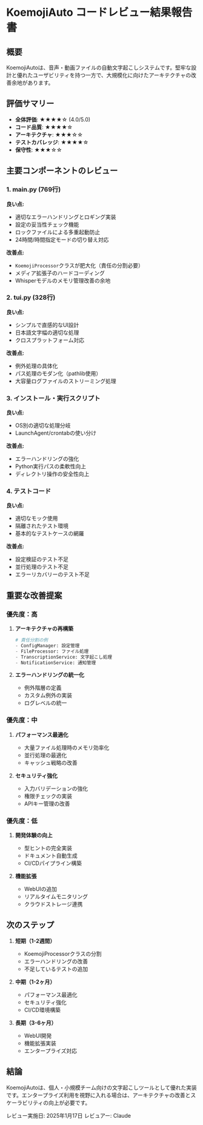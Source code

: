 # KoemojiAuto コードレビュー結果報告書

## 概要
KoemojiAutoは、音声・動画ファイルの自動文字起こしシステムです。堅牢な設計と優れたユーザビリティを持つ一方で、大規模化に向けたアーキテクチャの改善余地があります。

## 評価サマリー
- **全体評価**: ★★★★☆ (4.0/5.0)
- **コード品質**: ★★★★☆
- **アーキテクチャ**: ★★★☆☆
- **テストカバレッジ**: ★★★★☆
- **保守性**: ★★★☆☆

## 主要コンポーネントのレビュー

### 1. main.py (769行)
**良い点:**
- 適切なエラーハンドリングとロギング実装
- 設定の妥当性チェック機能
- ロックファイルによる多重起動防止
- 24時間/時間指定モードの切り替え対応

**改善点:**
- `KoemojiProcessor`クラスが肥大化（責任の分割必要）
- メディア拡張子のハードコーディング
- Whisperモデルのメモリ管理改善の余地

### 2. tui.py (328行)
**良い点:**
- シンプルで直感的なUI設計
- 日本語文字幅の適切な処理
- クロスプラットフォーム対応

**改善点:**
- 例外処理の具体化
- パス処理のモダン化（pathlib使用）
- 大容量ログファイルのストリーミング処理

### 3. インストール・実行スクリプト
**良い点:**
- OS別の適切な処理分岐
- LaunchAgent/crontabの使い分け

**改善点:**
- エラーハンドリングの強化
- Python実行パスの柔軟性向上
- ディレクトリ操作の安全性向上

### 4. テストコード
**良い点:**
- 適切なモック使用
- 隔離されたテスト環境
- 基本的なテストケースの網羅

**改善点:**
- 設定検証のテスト不足
- 並行処理のテスト不足
- エラーリカバリーのテスト不足

## 重要な改善提案

### 優先度：高
1. **アーキテクチャの再構築**
   ```python
   # 責任分割の例
   - ConfigManager: 設定管理
   - FileProcessor: ファイル処理
   - TranscriptionService: 文字起こし処理
   - NotificationService: 通知管理
   ```

2. **エラーハンドリングの統一化**
   - 例外階層の定義
   - カスタム例外の実装
   - ログレベルの統一

### 優先度：中
1. **パフォーマンス最適化**
   - 大量ファイル処理時のメモリ効率化
   - 並行処理の最適化
   - キャッシュ戦略の改善

2. **セキュリティ強化**
   - 入力バリデーションの強化
   - 権限チェックの実装
   - APIキー管理の改善

### 優先度：低
1. **開発体験の向上**
   - 型ヒントの完全実装
   - ドキュメント自動生成
   - CI/CDパイプライン構築

2. **機能拡張**
   - WebUIの追加
   - リアルタイムモニタリング
   - クラウドストレージ連携

## 次のステップ

1. **短期（1-2週間）**
   - KoemojiProcessorクラスの分割
   - エラーハンドリングの改善
   - 不足しているテストの追加

2. **中期（1-2ヶ月）**
   - パフォーマンス最適化
   - セキュリティ強化
   - CI/CD環境構築

3. **長期（3-6ヶ月）**
   - WebUI開発
   - 機能拡張実装
   - エンタープライズ対応

## 結論
KoemojiAutoは、個人・小規模チーム向けの文字起こしツールとして優れた実装です。エンタープライズ利用を視野に入れる場合は、アーキテクチャの改善とスケーラビリティの向上が必要です。

レビュー実施日: 2025年1月17日
レビュアー: Claude